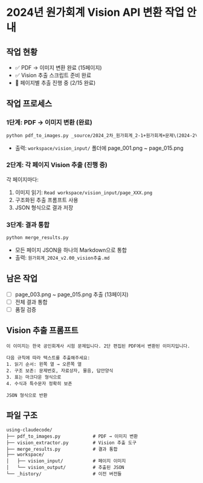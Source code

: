 # 2024년 원가회계 Vision API 변환 작업 안내

## 작업 현황
- ✅ PDF → 이미지 변환 완료 (15페이지)
- ✅ Vision 추출 스크립트 준비 완료
- 🔄 페이지별 추출 진행 중 (2/15 완료)

## 작업 프로세스

### 1단계: PDF → 이미지 변환 (완료)
```bash
python pdf_to_images.py _source/2024_2차_원가회계_2-1+원가회계+문제\(2024-2\).pdf
```
- 출력: `workspace/vision_input/` 폴더에 page_001.png ~ page_015.png

### 2단계: 각 페이지 Vision 추출 (진행 중)
각 페이지마다:
1. 이미지 읽기: `Read workspace/vision_input/page_XXX.png`
2. 구조화된 추출 프롬프트 사용
3. JSON 형식으로 결과 저장

### 3단계: 결과 통합
```bash
python merge_results.py
```
- 모든 페이지 JSON을 하나의 Markdown으로 통합
- 출력: `원가회계_2024_v2.00_vision추출.md`

## 남은 작업
- [ ] page_003.png ~ page_015.png 추출 (13페이지)
- [ ] 전체 결과 통합
- [ ] 품질 검증

## Vision 추출 프롬프트
```
이 이미지는 한국 공인회계사 시험 문제입니다. 2단 편집된 PDF에서 변환된 이미지입니다.

다음 규칙에 따라 텍스트를 추출해주세요:
1. 읽기 순서: 왼쪽 열 → 오른쪽 열
2. 구조 보존: 문제번호, 자료상자, 물음, 답안양식
3. 표는 마크다운 형식으로
4. 수식과 특수문자 정확히 보존

JSON 형식으로 반환
```

## 파일 구조
```
using-claudecode/
├── pdf_to_images.py            # PDF → 이미지 변환
├── vision_extractor.py         # Vision 추출 도구
├── merge_results.py            # 결과 통합
├── workspace/
│   ├── vision_input/           # 페이지 이미지
│   └── vision_output/          # 추출된 JSON
└── _history/                   # 이전 버전들
```